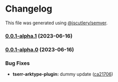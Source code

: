 # Changelog

This file was generated using [@jscutlery/semver](https://github.com/jscutlery/semver).

### [0.0.1-alpha.1](https://github.com/typeholes/tserr/compare/tserr-arktype-plugin-0.0.1-alpha.0...tserr-arktype-plugin-0.0.1-alpha.1) (2023-06-16)

### [0.0.1-alpha.0](https://github.com/typeholes/tserr/compare/tserr-arktype-plugin-0.0.1-alpha...tserr-arktype-plugin-0.0.1-alpha.0) (2023-06-16)


### Bug Fixes

* **tserr-arktype-plugin:** dummy update ([ca21706](https://github.com/typeholes/tserr/commit/ca217065dcd8ea97a4024cf9b87820fc2d827ad2))

